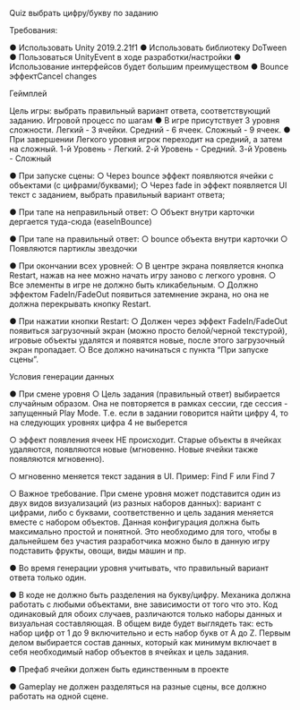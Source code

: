 Quiz выбрать цифру/букву по заданию

Требования:

● Использовать Unity 2019.2.21f1
● Использовать библиотеку DoTween
● Пользоваться UnityEvent в ходе разработки/настройки
● Использование интерфейсов будет большим преимуществом
● Bounce эффектCancel changes

Геймплей

Цель игры: выбрать правильный вариант ответа, соответствующий заданию.
Игровой процесс по шагам
● В игре присутствует 3 уровня сложности. Легкий - 3 ячейки. Средний - 6 ячеек.
Сложный - 9 ячеек.
● При завершении Легкого уровня игрок переходит на средний, а затем на
сложный.
1-й Уровень - Легкий.
2-й Уровень - Средний.
3-й Уровень - Сложный

● При запуске сцены:
○ Через bounce эффект появляются ячейки с объектами (с
цифрами/буквами);
○ Через fade in эффект появляется UI текст с заданием, выбрать
правильный вариант ответа;

● При тапе на неправильный ответ:
○ Объект внутри карточки дергается туда-сюда (easeInBounce)

● При тапе на правильный ответ:
○ bounce объекта внутри карточки
○ Появляются партиклы звездочки

● При окончании всех уровней:
○ В центре экрана появляется кнопка Restart, нажав на нее можно начать
игру заново с легкого уровня.
○ Все элементы в игре не должно быть кликабельным.
○ Должно эффектом FadeIn/FadeOut появиться затемнение экрана, но она
не должна перекрывать кнопку Restart.

● При нажатии кнопки Restart:
○ Должен через эффект FadeIn/FadeOut появиться загрузочный экран
(можно просто белой/черной текстурой), игровые объекты удалятся и
появятся новые, после этого загрузочный экран пропадает.
○ Все должно начинаться с пункта “При запуске сцены”.

Условия генерации данных

● При смене уровня
○ Цель задания (правильный ответ) выбирается случайным образом. Она
не повторяется в рамках сессии, где сессия - запущенный Play Mode. Т.е.
если в задании говорится найти цифру 4, то на следующих уровнях
цифра 4 не выберется

○ эффект появления ячеек НЕ происходит. Старые объекты в ячейках
удаляются, появляются новые (мгновенно. Новые ячейки также
появляются мгновенно).

○ мгновенно меняется текст задания в UI. Пример: Find F или Find 7

○ Важное требование. При смене уровня может подставится один из двух
видов визуализаций (из разных наборов данных): вариант с цифрами,
либо с буквами, соответственно и цель задания меняется вместе с
набором объектов. Данная конфигурация должна быть максимально
простой и понятной. Это необходимо для того, чтобы в дальнейшем без
участия разработчика можно было в данную игру подставить фрукты,
овощи, виды машин и пр.

● Во время генерации уровня учитывать, что правильный вариант ответа только
один.

● В коде не должно быть разделения на букву/цифру. Механика должна работать
с любыми объектами, вне зависимости от того что это. Код одинаковый для
обоих случаев, различаются только наборы данных и визуальная
составляющая. В общем виде будет выглядеть так: есть набор цифр от 1 до 9
включительно и есть набор букв от A до Z. Первым делом выбирается состав
данных, который как минимум включает в себя необходимый набор объектов в
ячейках и цель задания.

● Префаб ячейки должен быть единственным в проекте

● Gameplay не должен разделяться на разные сцены, все должно работать на
одной сцене.
